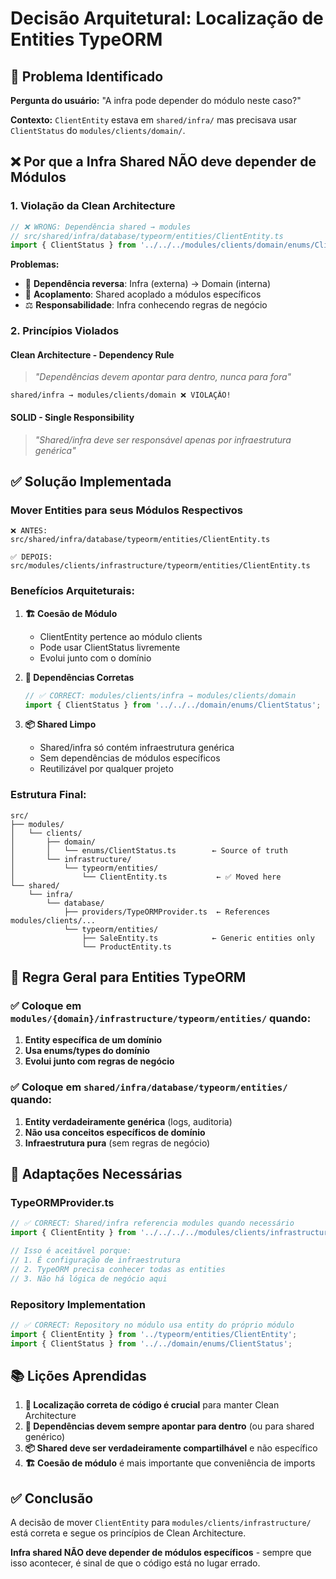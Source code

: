 # Decisão Arquitetural: Localização de Entities TypeORM

## 🎯 Problema Identificado

**Pergunta do usuário:** "A infra pode depender do módulo neste caso?"

**Contexto:** `ClientEntity` estava em `shared/infra/` mas precisava usar `ClientStatus` do `modules/clients/domain/`.

## ❌ Por que a Infra Shared NÃO deve depender de Módulos

### 1. **Violação da Clean Architecture**

```typescript
// ❌ WRONG: Dependência shared → modules
// src/shared/infra/database/typeorm/entities/ClientEntity.ts
import { ClientStatus } from '../../../modules/clients/domain/enums/ClientStatus';
```

**Problemas:**

- 🔄 **Dependência reversa**: Infra (externa) → Domain (interna)
- 🔗 **Acoplamento**: Shared acoplado a módulos específicos
- ⚖️ **Responsabilidade**: Infra conhecendo regras de negócio

### 2. **Princípios Violados**

#### **Clean Architecture - Dependency Rule**

> _"Dependências devem apontar para dentro, nunca para fora"_

```
shared/infra → modules/clients/domain ❌ VIOLAÇÃO!
```

#### **SOLID - Single Responsibility**

> _"Shared/infra deve ser responsável apenas por infraestrutura genérica"_

## ✅ Solução Implementada

### **Mover Entities para seus Módulos Respectivos**

```
❌ ANTES:
src/shared/infra/database/typeorm/entities/ClientEntity.ts

✅ DEPOIS:
src/modules/clients/infrastructure/typeorm/entities/ClientEntity.ts
```

### **Benefícios Arquiteturais:**

1. **🏗️ Coesão de Módulo**
   - ClientEntity pertence ao módulo clients
   - Pode usar ClientStatus livremente
   - Evolui junto com o domínio

2. **🔄 Dependências Corretas**

   ```typescript
   // ✅ CORRECT: modules/clients/infra → modules/clients/domain
   import { ClientStatus } from '../../../domain/enums/ClientStatus';
   ```

3. **📦 Shared Limpo**
   - Shared/infra só contém infraestrutura genérica
   - Sem dependências de módulos específicos
   - Reutilizável por qualquer projeto

### **Estrutura Final:**

```
src/
├── modules/
│   └── clients/
│       ├── domain/
│       │   └── enums/ClientStatus.ts        ← Source of truth
│       └── infrastructure/
│           └── typeorm/entities/
│               └── ClientEntity.ts           ← ✅ Moved here
└── shared/
    └── infra/
        └── database/
            ├── providers/TypeORMProvider.ts  ← References modules/clients/...
            └── typeorm/entities/
                ├── SaleEntity.ts            ← Generic entities only
                └── ProductEntity.ts
```

## 🎯 **Regra Geral para Entities TypeORM**

### **✅ Coloque em `modules/{domain}/infrastructure/typeorm/entities/` quando:**

1. **Entity específica de um domínio**
2. **Usa enums/types do domínio**
3. **Evolui junto com regras de negócio**

### **✅ Coloque em `shared/infra/database/typeorm/entities/` quando:**

1. **Entity verdadeiramente genérica** (logs, auditoria)
2. **Não usa conceitos específicos de domínio**
3. **Infraestrutura pura** (sem regras de negócio)

## 🔄 **Adaptações Necessárias**

### **TypeORMProvider.ts**

```typescript
// ✅ CORRECT: Shared/infra referencia modules quando necessário
import { ClientEntity } from '../../../../modules/clients/infrastructure/typeorm/entities/ClientEntity';

// Isso é aceitável porque:
// 1. É configuração de infraestrutura
// 2. TypeORM precisa conhecer todas as entities
// 3. Não há lógica de negócio aqui
```

### **Repository Implementation**

```typescript
// ✅ CORRECT: Repository no módulo usa entity do próprio módulo
import { ClientEntity } from '../typeorm/entities/ClientEntity';
import { ClientStatus } from '../../domain/enums/ClientStatus';
```

## 📚 **Lições Aprendidas**

1. **🎯 Localização correta de código é crucial** para manter Clean Architecture
2. **🔄 Dependências devem sempre apontar para dentro** (ou para shared genérico)
3. **📦 Shared deve ser verdadeiramente compartilhável** e não específico
4. **🏗️ Coesão de módulo** é mais importante que conveniência de imports

## ✅ **Conclusão**

A decisão de mover `ClientEntity` para `modules/clients/infrastructure/` está correta e segue os princípios de Clean Architecture.

**Infra shared NÃO deve depender de módulos específicos** - sempre que isso acontecer, é sinal de que o código está no lugar errado.
